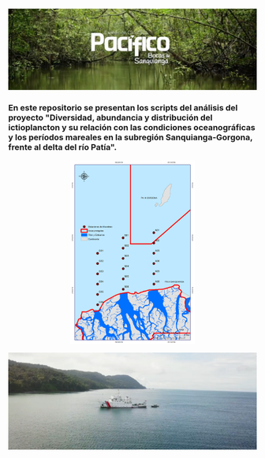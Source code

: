 
[![Expedición Pacifico: Bocas de Sanquianga](Cabezote.png)](https://youtu.be/Rsuj0Ps-Ugk)

### En este repositorio se presentan los scripts del análisis del proyecto "Diversidad, abundancia y distribución del ictioplancton y su relación con las condiciones oceanográficas y los períodos mareales en la subregión Sanquianga-Gorgona, frente al delta del río Patía".

<p align="center" width="100%">
    <img width="50%" src="Mapa_Estaciones_Bocas.png">
</p>


![Caption for the picture.](Screen_shot.png)

